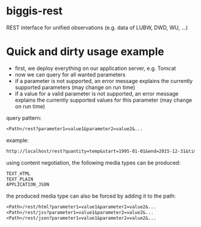 # biggis-rest

REST interface for unified observations (e.g. data of LUBW, DWD, WU, ...)

# Quick and dirty usage example

* first, we deploy everything on our application server, e.g. Tomcat
* now we can query for all wanted parameters
* if a parameter is not supported, an error message explains the currently supported parameters (may change on run time)
* if a value for a valid parameter is not supported, an error message explains the currently supported values for this parameter (may change on run time)

query pattern:

``` txt
<Path>/rest?parameter1=value1&parameter2=value2&...
```

example:

``` txt
http://localhost/rest?quantity=temp&start=1995-01-01&end=2015-12-31&timeFormat=iso8601&placeFormat=gausskrueger&limit=100&offset=100
```

using content negotiation, the following media types can be produced:

``` txt
TEXT_HTML
TEXT_PLAIN
APPLICATION_JSON
```

the produced media type can also be forced by adding it to the path:

``` txt
<Path>/rest/html?parameter1=value1&parameter2=value2&...
<Path>/rest/jsv?parameter1=value1&parameter2=value2&...
<Path>/rest/json?parameter1=value1&parameter2=value2&...
```

